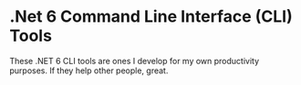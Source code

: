 # .Net 6 Command Line Interface (CLI) Tools
These .NET 6 CLI tools are ones I develop for my own productivity purposes. If they help other people, great.